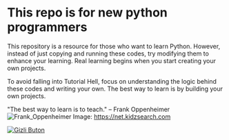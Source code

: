# This repo is for new python programmers
This repository is a resource for those who want to learn Python. However, instead of just copying and running these codes, try modifying them to enhance your learning. Real learning begins when you start creating your own projects. 

To avoid falling into Tutorial Hell, focus on understanding the logic behind these codes and writing your own. The best way to learn is by building your own projects.

"The best way to learn is to teach." – Frank Oppenheimer
![Frank_Oppenheimer](https://net.kidzsearch.com/wp-content/uploads/2023/08/dr-j-robert-oppenheimer--900x515.jpg)
Image: https://net.kidzsearch.com

[![Gizli Buton](https://img.shields.io/badge/-00000000?style=flat)](https://link.com)

